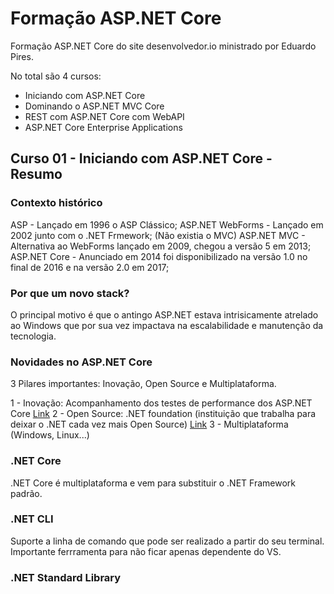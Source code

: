 # Formação ASP.NET Core

Formação ASP.NET Core do site desenvolvedor.io ministrado por Eduardo Pires.

No total são 4 cursos:

- Iniciando com ASP.NET Core
- Dominando o ASP.NET MVC Core
- REST com ASP.NET Core com WebAPI
- ASP.NET Core Enterprise Applications

## Curso 01 - Iniciando com ASP.NET Core - Resumo

### Contexto histórico

ASP - Lançado em 1996 o ASP Clássico;
ASP.NET WebForms - Lançado em 2002 junto com o .NET Frmework; (Não existia o MVC)
ASP.NET MVC - Alternativa ao WebForms lançado em 2009, chegou a versão 5 em 2013;
ASP.NET Core - Anunciado em 2014 foi disponibilizado na versão 1.0 no final de 2016 e na versão 2.0 em 2017;

### Por que um novo stack?

O principal motivo é que o antingo ASP.NET estava intrisicamente atrelado ao Windows que por sua vez impactava na escalabilidade e manutenção da tecnologia.

### Novidades no ASP.NET Core

3 Pilares importantes: Inovação, Open Source e Multiplataforma.

1 - Inovação: Acompanhamento dos testes de performance dos ASP.NET Core [Link](https://github.com/aspnet/benchmarks)
2 - Open Source: .NET foundation (instituição que trabalha para deixar o .NET cada vez mais Open Source) [Link](https://dotnetfoundation.org/)
3 - Multiplataforma (Windows, Linux...)

### .NET Core

.NET Core é multiplataforma e vem para substituir o .NET Framework padrão.

### .NET CLI

Suporte a linha de comando que pode ser realizado a partir do seu terminal. Importante ferrramenta para não ficar apenas dependente do VS.

### .NET Standard Library






















